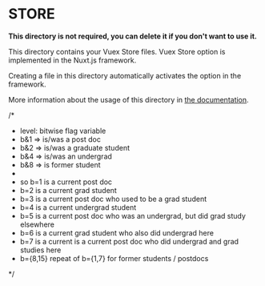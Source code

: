 # STORE

**This directory is not required, you can delete it if you don't want to use it.**

This directory contains your Vuex Store files.
Vuex Store option is implemented in the Nuxt.js framework.

Creating a file in this directory automatically activates the option in the framework.

More information about the usage of this directory in [the documentation](https://nuxtjs.org/guide/vuex-store).

/*

* level: bitwise flag variable
* b&1 => is/was a post doc
* b&2 => is/was a graduate student
* b&4 => is/was an undergrad
* b&8 => is former student
*
* so b=1 is a current post doc
* b=2 is a current grad student
* b=3 is a current post doc who used to be a grad student
* b=4 is a current undergrad student
* b=5 is a current post doc who was an undergrad, but did grad study elsewhere
* b=6 is a current grad student who also did undergrad here
* b=7 is a current is a current post doc who did undergrad and grad studies here
* b={8,15} repeat of b={1,7} for former students / postdocs

 */
